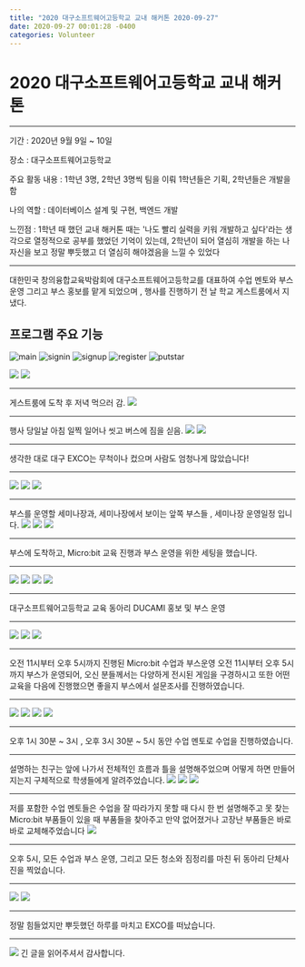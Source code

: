 ```yaml
---
title: "2020 대구소프트웨어고등학교 교내 해커톤 2020-09-27"
date: 2020-09-27 00:01:28 -0400
categories: Volunteer
---
```


# 2020 대구소프트웨어고등학교 교내 해커톤 

<hr>
기간 : 2020년 9월 9일 ~ 10일  

장소 : 대구소프트웨어고등학교

주요 활동 내용 : 1학년 3명, 2학년 3명씩 팀을 이뤄 1학년들은 기획, 2학년들은 개발을 함 

나의 역할 : 데이터베이스 설계 및 구현, 백엔드 개발

느낀점 : 1학년 때 했던 교내 해커톤 때는 '나도 빨리 실력을 키워 개발하고 싶다'라는 생각으로 열정적으로 공부를 했었던 기억이 있는데, 2학년이 되어 열심히 개발을 하는 나 자신을 보고 정말 뿌듯했고 더 열심히 해야겠음을 느낄 수 있었다
<hr/>
대한민국 창의융합교육박람회에 대구소프트웨어고등학교를 대표하여 수업 멘토와 부스 운영 그리고 부스 홍보를 맡게 되었으며 , 행사를 진행하기 전 날 학교 게스트룸에서 지냈다.

## 프로그램 주요 기능
![main](https://user-images.githubusercontent.com/52072077/94386296-44686280-0182-11eb-8663-cb2fb7361343.png)
![signin](https://user-images.githubusercontent.com/52072077/94386849-8fcf4080-0183-11eb-9d66-5c3b56e09add.png)
![signup](https://user-images.githubusercontent.com/52072077/94386909-aaa1b500-0183-11eb-829e-aac442711cef.png)
![register](https://user-images.githubusercontent.com/52072077/94386936-c1480c00-0183-11eb-813f-e39176d78901.png)
![putstar](https://user-images.githubusercontent.com/52072077/94387254-90b4a200-0184-11eb-8c02-29d58320b885.png)

<img src="https://1.bp.blogspot.com/-a28_JNEqRQE/XaHV9skYrPI/AAAAAAAAAJw/A4kxqU5XgrQATj9dI52xawQLuYwjJTqJwCLcBGAsYHQ/s400/3_33fUd018svc1u816jy6p8unp_l1l65c.jpg">
<img src="https://1.bp.blogspot.com/-zsTsNxb04S4/XaHV96FuEWI/AAAAAAAAAJ4/adeAmPYJuR4WHoJK3HlTa5P9tNeg7ClAgCLcBGAsYHQ/s1600/3_f3fUd018svc1xb235u09yg5i_fef3u1.jpg">
<hr/>
게스트룸에 도착 후 저녁 먹으러 감.
<img src="https://1.bp.blogspot.com/-JIvgv7yvnD4/XaJ5v8YQ50I/AAAAAAAAAKM/zZBmz4EqwLk2xdz96gTHyhuiZE4eWO6pQCLcBGAsYHQ/s1600/2_9e5Ud018svclr0fgx012u3a_xgg86a.jpg">
<hr/>
행사 당일날 아침 일찍 일어나 씻고 버스에 짐을 싣음.
<img src="https://1.bp.blogspot.com/-ym0NJgSXtrU/XaJ7xkXccYI/AAAAAAAAAKc/RwH8_A699SkgHswmBNl6w2BuJ5hh3sZRgCLcBGAsYHQ/s1600/2_9e5Ud018svclr0fgx012u3a_xgg86a.jpg">
<img src="https://1.bp.blogspot.com/-E2ElMwUF91s/XaJ7yffL_cI/AAAAAAAAAKk/9NTN7hIxc0A8YXD25BlXO-Xcqj76ScEHwCLcBGAsYHQ/s1600/4_290Ud018svcq185cgp3ptrr_styahp.jpg">
<hr/>
생각한 대로 대구 EXCO는 무척이나 컸으며 사람도 엄청나게 많았습니다!
<hr/>
<img src="https://1.bp.blogspot.com/-EiuPdChLpzE/XaJ-KNzjlVI/AAAAAAAAAK4/XeVicjMSUsYgRy2i0RySXHPQPmADuccvACLcBGAsYHQ/s1600/2_9e5Ud018svclr0fgx012u3a_xgg86a.jpg">
<img src="https://1.bp.blogspot.com/-2Klsohxspr8/XaJ-KDIbrvI/AAAAAAAAALA/efi_FTojwEwhXHrMoM-s4LL29lqWDupNACLcBGAsYHQ/s1600/3_33fUd018svc1u816jy6p8unp_l1l65c.jpg">
<img src="https://1.bp.blogspot.com/-Xgu1pF63Jvo/XaJ-KLIxJSI/AAAAAAAAAK8/sIJW8H0CM6EUZ8Cl1N5E8hxGVVCf5mSrQCLcBGAsYHQ/s1600/3_f3fUd018svc1xb235u09yg5i_fef3u1.jpg">
<hr/>
부스를 운영할 세미나장과, 세미나장에서 보이는 앞쪽 부스들 , 세미나장 운영일정 입니다.
<img src="https://1.bp.blogspot.com/-QEoMZhbD1pk/XaJ-gR6W7II/AAAAAAAAALU/Yh_Pf1BP-DEfiRd1s2ElD5d4BE5StOC1ACLcBGAsYHQ/s1600/6_056Ud018svc14sclx0r0awi6_lamw51.jpg">
<img src="https://1.bp.blogspot.com/-3qMM-cF1DHw/XaJ-gS4ZWOI/AAAAAAAAALc/YqYPFZL4dLAnPkK3LDenULK4yv_Unu-KACLcBGAsYHQ/s1600/7_70gUd018svc1luv6m8l9udvq_twh8j9.jpg">
<img src="https://1.bp.blogspot.com/-KVPB-LKerRk/XaJ-gTocUTI/AAAAAAAAALY/RqJis8TOALISRF07lUeIel0qx-7OLuuJQCLcBGAsYHQ/s1600/7_790Ud018svc1l8bb0xss5sa8_styahp.jpg">
<hr/>
부스에 도착하고, Micro:bit 교육 진행과 부스 운영을 위한 세팅을 했습니다.
<hr/>
<img src="https://1.bp.blogspot.com/-IUuq-ZU2wCQ/XaKKjaEvlZI/AAAAAAAAAL0/wU5TywWrWa4PE544VrWW3u-d29iFO5LOACLcBGAsYHQ/s1600/2_9e5Ud018svclr0fgx012u3a_xgg86a.jpg">
<img src="https://1.bp.blogspot.com/-KEGEDo6ReBk/XaKKjWuzeZI/AAAAAAAAALw/ahlwtQEUhqEuMmwJIIwkeO-VSgOoVI02wCLcBGAsYHQ/s1600/3_33fUd018svc1u816jy6p8unp_l1l65c.jpg">
<img src="https://1.bp.blogspot.com/-OE3GX8QCRnM/XaKKjavOAII/AAAAAAAAAL4/vKphvHyXVRgOzC2C2cl21OSHoaslqd4WwCLcBGAsYHQ/s1600/3_f3fUd018svc1xb235u09yg5i_fef3u1.jpg">
<img src="https://1.bp.blogspot.com/-APuakEyO0gM/XaKKkJ1eU-I/AAAAAAAAAL8/KD-kcfp3QGsTA8TYmhJo_mwRCD7rtg53gCLcBGAsYHQ/s1600/4_290Ud018svcq185cgp3ptrr_styahp.jpg">
<hr/>
대구소프트웨어고등학교 교육 동아리 DUCAMI 홍보 및 부스 운영
<hr/>
<img src="https://1.bp.blogspot.com/-TpnEVesUUPY/XaKOMSxCL9I/AAAAAAAAAMk/sKJPprO55sQZ64gFxTlxLNFC6jn6YbGZgCLcBGAsYHQ/s1600/3_33fUd018svc1u816jy6p8unp_l1l65c.jpg">
<img src="https://1.bp.blogspot.com/-KrQJggz7KWU/XaKOMLYzSBI/AAAAAAAAAMc/T9kAghCMFjw8rjU-kOBn08tHKqQsi36kgCLcBGAsYHQ/s1600/3_f3fUd018svc1xb235u09yg5i_fef3u1.jpg">
<img src="https://1.bp.blogspot.com/-2cfXCI1QZBE/XaKOMzQT_dI/AAAAAAAAAMo/A4pvi1ITjy0PA7ygZsmdioG4Y0buPlXdwCLcBGAsYHQ/s1600/4_290Ud018svcq185cgp3ptrr_styahp.jpg">
<hr/>
오전 11시부터 오후 5시까지 진행된 Micro:bit 수업과 부스운영
오전 11시부터 오후 5시까지 부스가 운영되어, 오신 분들께서는 다양하게 전시된 게임을 구경하시고 또한 어떤 교육을 다음에 진행했으면 좋을지 부스에서 설문조사를 진행하였습니다.
<hr/>
<img src="https://1.bp.blogspot.com/-8rB55edgHAU/XaKT5W7puhI/AAAAAAAAANM/1fGuSibONyIBqAAI1s0fnTLOXYNyAKAHACLcBGAsYHQ/s1600/2_9e5Ud018svclr0fgx012u3a_xgg86a.jpg">
<img src="https://1.bp.blogspot.com/-V0NQLPBN-Xk/XaKT5yf7X_I/AAAAAAAAANQ/0sV5qGvbsOAmKVtx6VZ9sdVqqogesSlbgCLcBGAsYHQ/s1600/4_290Ud018svcq185cgp3ptrr_styahp.jpg">
<img src="https://1.bp.blogspot.com/-Jl4lDfofiPg/XaKT6ITSPSI/AAAAAAAAANU/8LPISQRi-uIIM_Bg4Au3f6p8aYH7YvG1ACLcBGAsYHQ/s1600/6_056Ud018svc14sclx0r0awi6_lamw51.jpg">
<img src="https://1.bp.blogspot.com/-ZbCy8bYjfLI/XaKT6RwJLUI/AAAAAAAAANY/JXiED8Ip16ki8hX7YXTxVbN17gLuVJ8IACLcBGAsYHQ/s1600/7_70gUd018svc1luv6m8l9udvq_twh8j9.jpg">
<hr/>
오후 1시 30분 ~ 3시 , 오후 3시 30분 ~ 5시 동안 수업 멘토로 수업을 진행하였습니다.
<hr/>
설명하는 친구는 앞에 나가서 전체적인 흐름과 틀을 설명해주었으며 어떻게 하면 만들어지는지 구체적으로 학생들에게 알려주었습니다.
<img src="https://1.bp.blogspot.com/-7ZQ8JEQyh3o/XaKV59Lw2hI/AAAAAAAAAOA/syjXSNIKEZQczsy0hw7wpfh_ClCs9_LQgCLcBGAsYHQ/s1600/2_9e5Ud018svclr0fgx012u3a_xgg86a.jpg">
<img src="https://1.bp.blogspot.com/-c7jX6cuAdtw/XaKV51SzGlI/AAAAAAAAAN8/E-1tHr3Iidw40PKqNBIsgMeHZganWHLWQCLcBGAsYHQ/s1600/3_33fUd018svc1u816jy6p8unp_l1l65c.jpg">
<img src="https://1.bp.blogspot.com/-02opmreBX2s/XaKV5_MIH0I/AAAAAAAAAOE/8vzU4dlUZxoPRPMSsLUWEQR6KjEuDIncwCLcBGAsYHQ/s1600/3_f3fUd018svc1xb235u09yg5i_fef3u1.jpg">
<hr/>
저를 포함한 수업 멘토들은 수업을 잘 따라가지 못할 때 다시 한 번 설명해주고 못 찾는 Micro:bit 부품들이 있을 때 부품들을 찾아주고 만약 없어졌거나 고장난 부품들은 바로바로 교체해주었습니다
<img src="https://1.bp.blogspot.com/-ETe4NRlGPRQ/XaKXBafU9eI/AAAAAAAAAOU/6O5LZAl9esAwQ08jXEJ9saX5CZaPqP6DACLcBGAsYHQ/s1600/3_f3fUd018svc1xb235u09yg5i_fef3u1.jpg">
<hr/>
오후 5시, 모든 수업과 부스 운영, 그리고 모든 청소와 짐정리를 마친 뒤 동아리 단체사진을 찍었습니다.
<hr/>
<img src="https://1.bp.blogspot.com/-WBvCPrs7Gv8/XaKXrmAtAuI/AAAAAAAAAOw/8Na-iM8XTNUkcNOOGWUX0yA_VpHcP82FwCLcBGAsYHQ/s1600/2_9e5Ud018svclr0fgx012u3a_xgg86a.jpg">
<img src="https://1.bp.blogspot.com/-TNBDRkSe2B0/XaKXr6q6ICI/AAAAAAAAAO0/akR2UVEgqKUCq9dPHaRp30EmpAfhUElwQCLcBGAsYHQ/s1600/3_33fUd018svc1u816jy6p8unp_l1l65c.jpg">
<hr/>
정말 힘들었지만 뿌듯했던 하루를 마치고 EXCO를 떠났습니다.
<hr/>
<img src="https://1.bp.blogspot.com/-G8872JIuLus/XaKZN416p5I/AAAAAAAAAPM/yAQpFtizl8sXWTa-QK4gIb7BxO80r4pbQCLcBGAsYHQ/s1600/2_9e5Ud018svclr0fgx012u3a_xgg86a.jpg">
긴 글을 읽어주셔서 감사합니다.